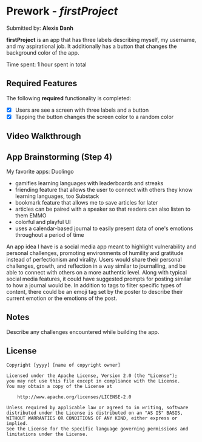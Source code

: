 # Prework - *firstProject*

Submitted by: **Alexis Danh**

**firstProject** is an app that has three labels describing myself, my username, and my aspirational job. It additionally has a button that changes the background color of the app. 

Time spent: **1** hour spent in total

## Required Features

The following **required** functionality is completed:

- [x] Users are see a screen with three labels and a button
- [x] Tapping the button changes the screen color to a random color
 
## Video Walkthrough


## App Brainstorming (Step 4)
My favorite apps:
Duolingo 
- gamifies learning languages with leaderboards and streaks
- friending feature that allows the user to connect with others they know learning languages, too
Substack
- bookmark feature that allows me to save articles for later
- articles can be paired with a speaker so that readers can also listen to them
EMMO
- colorful and playful UI
- uses a calendar-based journal to easily present data of one's emotions throughout a period of time

An app idea I have is a social media app meant to highlight vulnerability and personal challenges, promoting environments of humility and gratitude instead of perfectionism and virality. Users would share their personal challenges, growth, and reflection in a way similar to journalling, and be able to connect with others on a more authentic level. Along with typical social media features, it could have suggested prompts for posting similar to how a journal would be. In addition to tags to filter specific types of content, there could be an emoji tag set by the poster to describe their current emotion or the emotions of the post. 

## Notes

Describe any challenges encountered while building the app.

## License

    Copyright [yyyy] [name of copyright owner]

    Licensed under the Apache License, Version 2.0 (the "License");
    you may not use this file except in compliance with the License.
    You may obtain a copy of the License at

        http://www.apache.org/licenses/LICENSE-2.0

    Unless required by applicable law or agreed to in writing, software
    distributed under the License is distributed on an "AS IS" BASIS,
    WITHOUT WARRANTIES OR CONDITIONS OF ANY KIND, either express or implied.
    See the License for the specific language governing permissions and
    limitations under the License.
